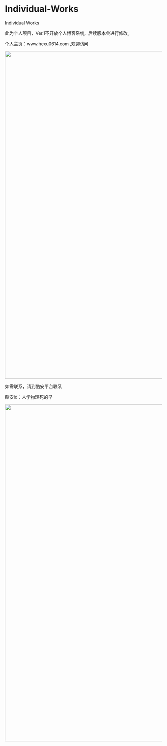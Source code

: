 # Individual-Works
Individual Works
<p>此为个人项目，Ver.1不开放个人博客系统，后续版本会进行修改。</p>

<p>个人主页：www.hexu0614.com ,欢迎访问</p>

<p><img alt="" class="has" data-widget="image" src="https://img-blog.csdnimg.cn/2019021912134039.png?x-oss-process=image/watermark,type_ZmFuZ3poZW5naGVpdGk,shadow_10,text_aHR0cHM6Ly9ibG9nLmNzZG4ubmV0L3dlaXhpbl8zOTU2MTQ3Mw==,size_16,color_FFFFFF,t_70" style="height:1050px; width:1920px" /></p>

<p>如需联系，请到酷安平台联系</p>

<p>酷安id：人学物理死的早</p>

<p><img alt="" class="has" data-widget="image" src="https://img-blog.csdnimg.cn/20190219121436923.png?x-oss-process=image/watermark,type_ZmFuZ3poZW5naGVpdGk,shadow_10,text_aHR0cHM6Ly9ibG9nLmNzZG4ubmV0L3dlaXhpbl8zOTU2MTQ3Mw==,size_16,color_FFFFFF,t_70" style="height:1080px; width:1920px" /></p>
 
